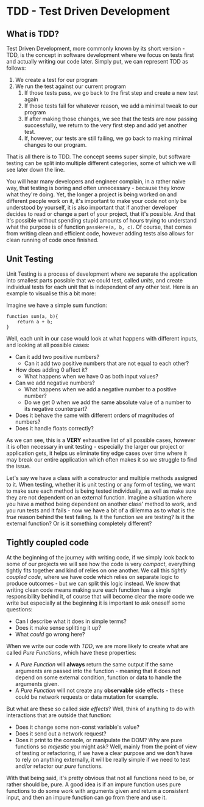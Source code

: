 # TDD - Test Driven Development

## What is TDD? 
Test Driven Development, more commonly known by its short version - TDD, is the concept in software development where we focus on tests first and actually writing our code later.
Simply put, we can represent TDD as follows:
1. We create a test for our program
2. We run the test against our current program
    1. If those tests pass, we go back to the first step and create a new test again
    2. If those tests fail for whatever reason, we add a minimal tweak to our program
    3. If after making those changes, we see that the tests are now passing successfully, we return to the very first step and add yet another test.
    4. If, however, our tests are still failing, we go back to making minimal changes to our program.

That is all there is to TDD. The concept seems super simple, but software testing can be split into multiple different categories, some of which we will see later down the line.

You will hear many developers and engineer complain, in a rather naive way, that testing is boring and often unnecessary - because they know what they're doing.
Yet, the longer a project is being worked on and different people work on it, it's important to make your code not only be understood by yourself, it is also important that if another developer decides to read or change a part of your project, that it's possible.
And that it's possible without spending stupid amounts of hours trying to understand what the purpose is of function `passHere(a, b, c)`. 
Of course, that comes from writing clean and efficient code, however adding tests also allows for clean running of code once finished.

## Unit Testing

Unit Testing is a process of development where we separate the application into smallest parts possible that we could test, called *units*, and create individual tests for each unit that is independent of any other test.
Here is an example to visualise this a bit more:

Imagine we have a simple sum function:
```JS
function sum(a, b){
    return a + b;
}
```

Well, each unit in our case would look at what happens with different inputs, and looking at all possible cases:
- Can it add two positive numbers?
    * Can it add two positive numbers that are not equal to each other?
- How does adding 0 affect it?
    * What happens when we have 0 as both input values?
- Can we add negative numbers?
    * What happens when we add a negative number to a positive number?
    * Do we get 0 when we add the same absolute value of a number to its negative counterpart?
- Does it behave the same with different orders of magnitudes of numbers?
- Does it handle floats correctly?

As we can see, this is a **VERY** exhaustive list of all possible cases, however it is often necessary in unit testing - especially the larger our project or application gets, it helps us eliminate tiny edge cases over time where it may break our entire application which often makes it so we struggle to find the issue.

Let's say we have a class with a constructor and multiple methods assigned to it.
When testing, whether it is unit testing or any form of testing, we want to make sure each method is being tested individually, as well as make sure they are not dependent on an external function.
Imagine a situation where you have a method being dependent on another class' method to work, and you run tests and it fails - now we have a bit of a dillemma as to what is the *true* reason behind the test failing.
Is it the function we are testing?
Is it the external function?
Or is it something completely different?

## Tightly coupled code

At the beginning of the journey with writing code, if we simply look back to some of our projects we will see how the code is very *compact*, everything tightly fits together and kind of relies on one another.
We call this *tightly coupled code*, where we have code which relies on separate logic to produce outcomes - but we can split this logic instead.
We know that writing clean code means making sure each function has a single responsibility behind it, of course that will become clear the more code we write but especially at the beginning it is important to ask oneself some questions:
- Can I describe what it does in simple terms?
- Does it make sense splitting it up?
- What *could* go wrong here?

When we write our code with *TDD*, we are more likely to create what are called *Pure Functions*, which have these properties:
- A *Pure Function* will **always** return the same output if the same arguments are passed into the function - meaning that it does not depend on some external condition, function or data to handle the arguments given.
- A *Pure Function* will not create any **observable** side effects - these could be network requests or data mutation for example.

But what are these so called *side effects*?
Well, think of anything to do with interactions that are outside that function:
- Does it change some non-const variable's value?
- Does it send out a network request?
- Does it print to the console, or manipulate the DOM?
Why are pure functions so *majestic* you might ask?
Well, mainly from the point of view of testing or refactoring, if we have a clear purpose and we don't have to rely on anything externally, it will be really simple if we need to test and/or refactor our *pure* functions.

With that being said, it's pretty obvious that not all functions need to be, or rather should be, pure.
A good idea is if an impure function uses pure functions to do some work with arguments given and return a consistent input, and then an impure function can go from there and use it.
